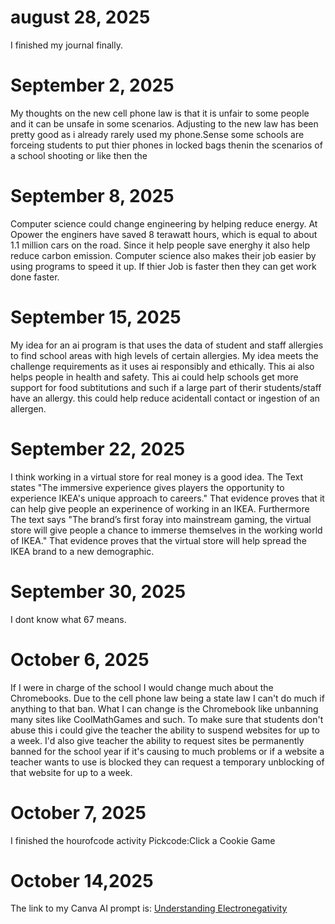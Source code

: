 #   august 28, 2025  
 I finished my journal finally. 
# September 2, 2025
My thoughts on the new cell phone law is that it is unfair to some people and it can be unsafe in some scenarios. Adjusting to the new law has been pretty good as i already rarely used my phone.Sense some schools are forceing students to put thier phones in locked bags thenin the scenarios of a school shooting or like then the 
# September 8, 2025
Computer science could change engineering by helping reduce energy.  At Opower the enginers have saved 8 terawatt hours, which is equal to about 1.1 million cars on the road. Since it help people save energhy it also help reduce carbon emission. Computer science also makes their job easier by using programs to speed it up. If thier Job is faster then they can get work done faster.
# September 15, 2025
My idea for an ai program is that uses the data of student and staff allergies to find school areas with high levels of certain allergies.  My idea meets the challenge requirements as it uses ai responsibly and ethically. This ai also helps people in health and safety. This ai could help schools get more support for food subtitutions and such if a large part of therir students/staff have an allergy. this could help reduce acidentall contact or ingestion of an allergen.
# September 22, 2025
I think working in a virtual store for real money is a good idea. The Text states "The immersive experience gives players the opportunity to experience IKEA's unique approach to careers." That evidence proves that it can help give people an experinence of working in an IKEA. Furthermore The text says "The brand’s first foray into mainstream gaming, the virtual store will give people a chance to immerse themselves in the working world of IKEA." That evidence proves that the virtual store will help spread the IKEA brand to a new demographic. 
# September 30, 2025
I dont know what 67 means.
# October 6, 2025
If I were in charge of the school I would change much about the Chromebooks. Due to the cell phone law being a state law I can't do much if anything to that ban. What I can change is the Chromebook like unbanning many sites like CoolMathGames and such. To make sure that students don't abuse this i could give the teacher the ability to suspend websites for up to a week. I'd also give teacher the ability to request sites be permanently banned for the school year if it's causing to much problems or if a website a teacher wants to use is blocked they can request a temporary unblocking of that website for up to a week. 
# October 7, 2025 
I finished the hourofcode activity Pickcode:Click a Cookie Game
# October 14,2025
The link to my Canva AI prompt is: [Understanding Electronegativity](https://electronegativity2.my.canva.site/)
